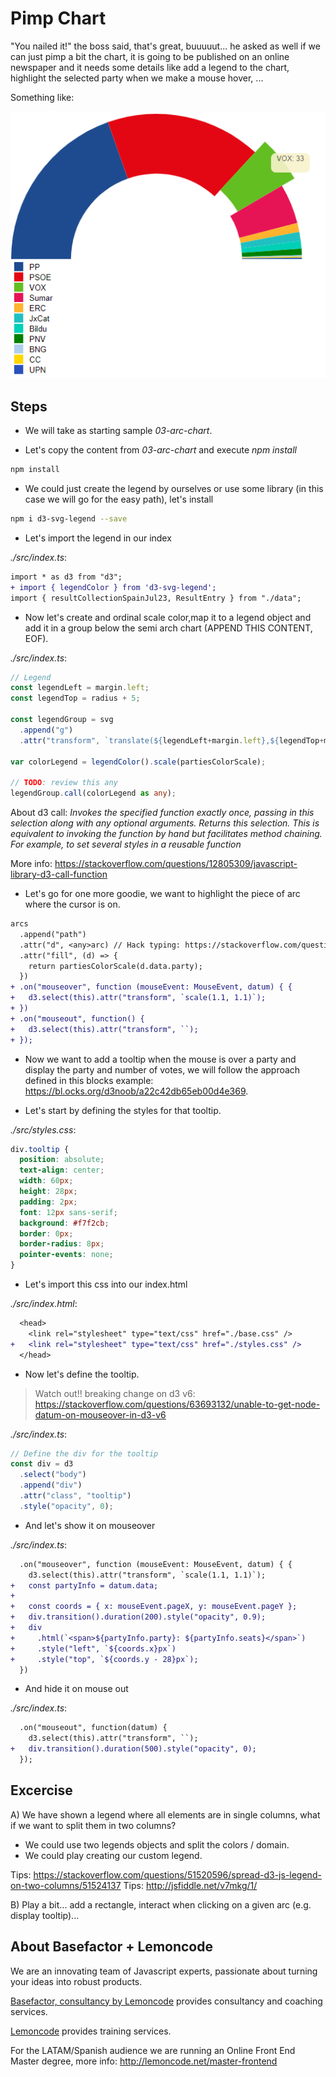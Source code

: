 # Pimp Chart

"You nailed it!" the boss said, that's great, buuuuut... he asked as well if
we can just pimp a bit the chart, it is going to be published on an online
newspaper and it needs some details like add a legend to the chart, highlight
the selected party when we make a mouse hover, ...

Something like:

![pimped chart](./content/chart.png "pimped chart")

<!-- Live demo: [codesandbox](https://codesandbox.io/s/fervent-lumiere-8w12q) -->

## Steps

- We will take as starting sample _03-arc-chart_.

- Let's copy the content from _03-arc-chart_ and execute _npm install_

```bash
npm install
```

- We could just create the legend by ourselves or use some library (in this case
  we will go for the easy path), let's install

```bash
npm i d3-svg-legend --save
```

- Let's import the legend in our index

_./src/index.ts_:

```diff
import * as d3 from "d3";
+ import { legendColor } from 'd3-svg-legend';
import { resultCollectionSpainJul23, ResultEntry } from "./data";
```

- Now let's create and ordinal scale color,map it to a legend object and add it in a group below the semi arch chart (APPEND THIS CONTENT, EOF).

_./src/index.ts_:

```typescript
// Legend
const legendLeft = margin.left;
const legendTop = radius + 5;

const legendGroup = svg
  .append("g")
  .attr("transform", `translate(${legendLeft+margin.left},${legendTop+margin.top})`);

var colorLegend = legendColor().scale(partiesColorScale);

// TODO: review this any
legendGroup.call(colorLegend as any);
```

About d3 call:
_Invokes the specified function exactly once, passing in this selection along with any optional arguments. Returns this selection. This is equivalent to invoking the function by hand but facilitates method chaining. For example, to set several styles in a reusable function_

More info: <https://stackoverflow.com/questions/12805309/javascript-library-d3-call-function>

- Let's go for one more goodie, we want to highlight the piece of arc where the cursor is on.

```diff
arcs
  .append("path")
  .attr("d", <any>arc) // Hack typing: https://stackoverflow.com/questions/35413072/compilation-errors-when-drawing-a-piechart-using-d3-js-typescript-and-angular/38021825
  .attr("fill", (d) => {
    return partiesColorScale(d.data.party);
  })
+ .on("mouseover", function (mouseEvent: MouseEvent, datum) { {
+   d3.select(this).attr("transform", `scale(1.1, 1.1)`);
+ })
+ .on("mouseout", function() {
+   d3.select(this).attr("transform", ``);
+ });
```

- Now we want to add a tooltip when the mouse is over a party and display the
  party and number of votes, we will follow the approach defined in this blocks example: <https://bl.ocks.org/d3noob/a22c42db65eb00d4e369>.

- Let's start by defining the styles for that tooltip.

_./src/styles.css_:

```css
div.tooltip {
  position: absolute;
  text-align: center;
  width: 60px;
  height: 28px;
  padding: 2px;
  font: 12px sans-serif;
  background: #f7f2cb;
  border: 0px;
  border-radius: 8px;
  pointer-events: none;
}
```

- Let's import this css into our index.html

_./src/index.html_:

```diff
  <head>
    <link rel="stylesheet" type="text/css" href="./base.css" />
+   <link rel="stylesheet" type="text/css" href="./styles.css" />
  </head>
```

- Now let's define the tooltip.

> Watch out!! breaking change on d3 v6: <https://stackoverflow.com/questions/63693132/unable-to-get-node-datum-on-mouseover-in-d3-v6>

_./src/index.ts_:

```typescript
// Define the div for the tooltip
const div = d3
  .select("body")
  .append("div")
  .attr("class", "tooltip")
  .style("opacity", 0);
```

- And let's show it on mouseover

_./src/index.ts_:

```diff
  .on("mouseover", function (mouseEvent: MouseEvent, datum) { {
    d3.select(this).attr("transform", `scale(1.1, 1.1)`);
+   const partyInfo = datum.data;
+
+   const coords = { x: mouseEvent.pageX, y: mouseEvent.pageY };
+   div.transition().duration(200).style("opacity", 0.9);
+   div
+     .html(`<span>${partyInfo.party}: ${partyInfo.seats}</span>`)
+     .style("left", `${coords.x}px`)
+     .style("top", `${coords.y - 28}px`);
  })
```

- And hide it on mouse out

_./src/index.ts_:

```diff
  .on("mouseout", function(datum) {
    d3.select(this).attr("transform", ``);
+   div.transition().duration(500).style("opacity", 0);
  });
```

## Excercise

A) We have shown a legend where all elements are in single columns, what if we want to split them in two columns?

- We could use two legends objects and split the colors / domain.
- We could play creating our custom legend.

Tips: <https://stackoverflow.com/questions/51520596/spread-d3-js-legend-on-two-columns/51524137>
Tips: <http://jsfiddle.net/v7mkg/1/>

B) Play a bit... add a rectangle, interact when clicking on a given arc (e.g. display tooltip)...

## About Basefactor + Lemoncode

We are an innovating team of Javascript experts, passionate about turning your ideas into robust products.

[Basefactor, consultancy by Lemoncode](http://www.basefactor.com) provides consultancy and coaching services.

[Lemoncode](http://lemoncode.net/services/en/#en-home) provides training services.

For the LATAM/Spanish audience we are running an Online Front End Master degree, more info: <http://lemoncode.net/master-frontend>
